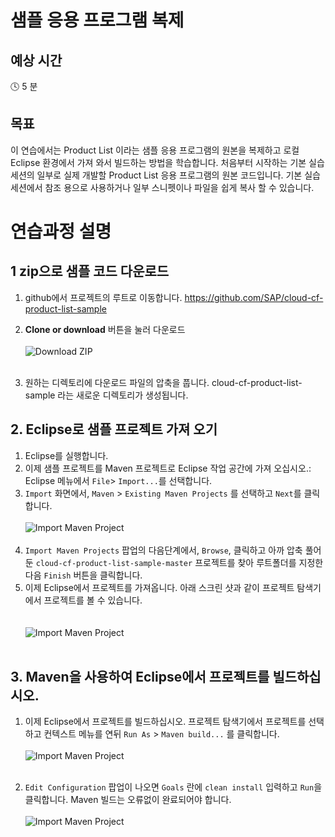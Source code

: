 # 샘플 응용 프로그램 복제

## 예상 시간

:clock4: 5 분

## 목표

이 연습에서는 Product List 이라는 샘플 응용 프로그램의 원본을 복제하고 로컬 Eclipse 환경에서 가져 와서 빌드하는 방법을 학습합니다. 처음부터 시작하는 기본 실습 세션의 일부로 실제 개발할 Product List 응용 프로그램의 원본 코드입니다. 기본 실습 세션에서 참조 용으로 사용하거나 일부 스니펫이나 파일을 쉽게 복사 할 수 있습니다.

# 연습과정 설명

## 1 zip으로 샘플 코드 다운로드
1. github에서 프로젝트의 루트로 이동합니다. https://github.com/SAP/cloud-cf-product-list-sample
2. **Clone or download** 버튼을 눌러 다운로드
<br><br>
![Download ZIP](/img/github_download_zip.png?raw=true)
<br><br>

3. 원하는 디렉토리에 다운로드 파일의 압축을 풉니다. cloud-cf-product-list-sample 라는 새로운 디렉토리가 생성됩니다.

## 2. Eclipse로 샘플 프로젝트 가져 오기
1. Eclipse를 실행합니다.
2. 이제 샘플 프로젝트를 Maven 프로젝트로 Eclipse 작업 공간에 가져 오십시오.: Eclipse 메뉴에서 ```File```> ```Import...```를 선택합니다.
3. ```Import``` 화면에서, ```Maven``` > ```Existing Maven Projects``` 를 선택하고 ```Next```를 클릭합니다.
<br><br>
![Import Maven Project](/img/import_maven_project.png?raw=true)
<br><br>
4. ```Import Maven Projects``` 팝업의 다음단계에서, ```Browse```, 클릭하고 아까 압축 풀어둔 ```cloud-cf-product-list-sample-master``` 프로젝트를 찾아 루트폴더를 지정한 다음 ```Finish``` 버튼을 클릭합니다.
5. 이제 Eclipse에서 프로젝트를 가져옵니다. 아래 스크린 샷과 같이 프로젝트 탐색기에서 프로젝트를 볼 수 있습니다.  
<br><br>
![Import Maven Project](/img/imported_project_eclipse.png?raw=true)
<br><br>

## 3. Maven을 사용하여 Eclipse에서 프로젝트를 빌드하십시오.  

1. 이제 Eclipse에서 프로젝트를 빌드하십시오. 프로젝트 탐색기에서 프로젝트를 선택하고 컨텍스트 메뉴를 연뒤 ```Run As``` > ```Maven build...``` 를 클릭합니다.
<br><br>
![Import Maven Project](/img/run_maven_build.png?raw=true)
<br><br>

2. ```Edit Configuration``` 팝업이 나오면 ```Goals``` 란에 ```clean install``` 입력하고 ```Run```을 클릭합니다. Maven 빌드는 오류없이 완료되어야 합니다.
<br><br>
![Import Maven Project](/img/maven_clean_install.png?raw=true)
<br><br>
